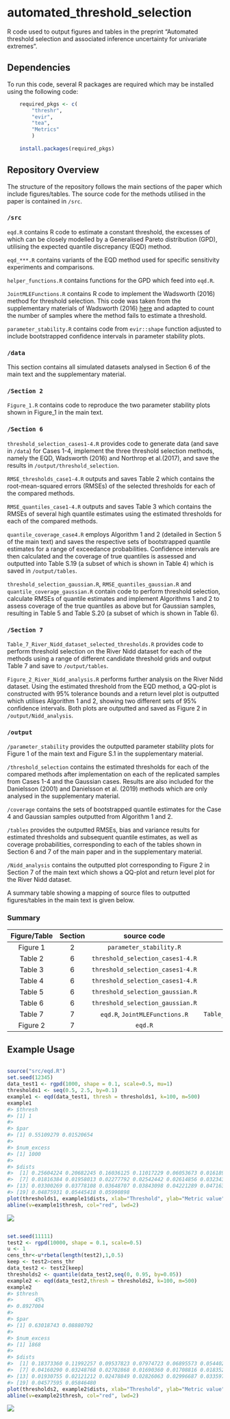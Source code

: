 
<!-- README.md is generated from README.Rmd. Please edit that file -->

# automated_threshold_selection

<!-- badges: start -->
<!-- badges: end -->

R code used to output figures and tables in the preprint “Automated
threshold selection and associated inference uncertainty for univariate
extremes”.

## Dependencies

To run this code, several R packages are required which may be installed
using the following code:

``` r
    required_pkgs <- c(
        "threshr",
        "evir",
        "tea",
        "Metrics"
        )
        
    install.packages(required_pkgs)
```

## Repository Overview

The structure of the repository follows the main sections of the paper
which include figures/tables. The source code for the methods utilised
in the paper is contained in `/src`.

### `/src`

`eqd.R` contains R code to estimate a constant threshold, the excesses
of which can be closely modelled by a Generalised Pareto distribution
(GPD), utilising the expected quantile discrepancy (EQD) method.

`eqd_***.R` contains variants of the EQD method used for specific
sensitivity experiments and comparisons.

`helper_functions.R` contains functions for the GPD which feed into
`eqd.R`.

`JointMLEFunctions.R` contains R code to implement the Wadsworth (2016)
method for threshold selection. This code was taken from the
supplementary materials of Wadsworth (2016)
[here](https://www.tandfonline.com/doi/abs/10.1080/00401706.2014.998345)
and adapted to count the number of samples where the method fails to
estimate a threshold.

`parameter_stability.R` contains code from `evir::shape` function
adjusted to include bootstrapped confidence intervals in parameter
stability plots.

### `/data`

This section contains all simulated datasets analysed in Section 6 of
the main text and the supplementary material.

### `/Section 2`

`Figure_1.R` contains code to reproduce the two parameter stability
plots shown in Figure_1 in the main text.

### `/Section 6`

`threshold_selection_cases1-4.R` provides code to generate data (and
save in `/data`) for Cases 1-4, implement the three threshold selection
methods, namely the EQD, Wadsworth (2016) and Northrop et al.(2017), and
save the results in `/output/threshold_selection`.

`RMSE_thresholds_case1-4.R` outputs and saves Table 2 which contains the
root-mean-squared errors (RMSEs) of the selected thresholds for each of
the compared methods.

`RMSE_quantiles_case1-4.R` outputs and saves Table 3 which contains the
RMSEs of several high quantile estimates using the estimated thresholds
for each of the compared methods.

`quantile_coverage_case4.R` employs Algorithm 1 and 2 (detailed in
Section 5 of the main text) and saves the respective sets of
bootstrapped quantile estimates for a range of exceedance probabilities.
Confidence intervals are then calculated and the coverage of true
quantiles is assessed and outputted into Table S.19 (a subset of which
is shown in Table 4) which is saved in `/output/tables`.

`threshold_selection_gaussian.R`, `RMSE_quantiles_gaussian.R` and
`quantile_coverage_gaussian.R` contain code to perform threshold
selection, calculate RMSEs of quantile estimates and implement
Algorithms 1 and 2 to assess coverage of the true quantiles as above but
for Gaussian samples, resulting in Table 5 and Table S.20 (a subset of
which is shown in Table 6).

### `/Section 7`

`Table_7_River_Nidd_dataset_selected_thresholds.R` provides code to
perform threshold selection on the River Nidd dataset for each of the
methods using a range of different candidate threshold grids and output
Table 7 and save to `/output/tables`.

`Figure_2_River_Nidd_analysis.R` performs further analysis on the River
Nidd dataset. Using the estimated threshold from the EQD method, a
QQ-plot is constructed with 95% tolerance bounds and a return level plot
is outputted which utilises Algorithm 1 and 2, showing two different
sets of 95% confidence intervals. Both plots are outputted and saved as
Figure 2 in `/output/Nidd_analysis`.

### `/output`

`/parameter_stability` provides the outputted parameter stability plots
for Figure 1 of the main text and Figure S.1 in the supplementary
material.

`/threshold_selection` contains the estimated thresholds for each of the
compared methods after implementation on each of the replicated samples
from Cases 1-4 and the Gaussian cases. Results are also included for the
Danielsson (2001) and Danielsson et al. (2019) methods which are only
analysed in the supplementary material.

`/coverage` contains the sets of bootstrapped quantile estimates for the
Case 4 and Gaussian samples outputted from Algorithm 1 and 2.

`/tables` provides the outputted RMSEs, bias and variance results for
estimated thresholds and subsequent quantile estimates, as well as
coverage probabilities, corresponding to each of the tables shown in
Section 6 and 7 of the main paper and in the supplementary material.

`/Nidd_analysis` contains the outputted plot corresponding to Figure 2
in Section 7 of the main text which shows a QQ-plot and return level
plot for the River Nidd dataset.

A summary table showing a mapping of source files to outputted
figures/tables in the main text is given below.

### Summary

| Figure/Table | Section |           source code            |                   code to output                   |
|:------------:|:-------:|:--------------------------------:|:--------------------------------------------------:|
|   Figure 1   |    2    |     `parameter_stability.R`      |                    `Figure_1.R`                    |
|   Table 2    |    6    | `threshold_selection_cases1-4.R` |            `RMSE_thresholds_case1-4.R`             |
|   Table 3    |    6    | `threshold_selection_cases1-4.R` |             `RMSE_quantiles_case1-4.R`             |
|   Table 4    |    6    | `threshold_selection_cases1-4.R` |            `quantile_coverage_case4.R`             |
|   Table 5    |    6    | `threshold_selection_gaussian.R` |            `RMSE_quantiles_gaussian.R`             |
|   Table 6    |    6    | `threshold_selection_gaussian.R` |           `quantile_coverage_gaussian.R`           |
|   Table 7    |    7    |  `eqd.R`, `JointMLEFunctions.R`  | `Table_7_River_Nidd_dataset_selected_thresholds.R` |
|   Figure 2   |    7    |             `eqd.R`              |          `Figure_2_River_Nidd_analysis.R`          |

## Example Usage

``` r

source("src/eqd.R")
set.seed(12345)
data_test1 <- rgpd(1000, shape = 0.1, scale=0.5, mu=1)
thresholds1 <- seq(0.5, 2.5, by=0.1)
example1 <- eqd(data_test1, thresh = thresholds1, k=100, m=500)
example1
#> $thresh
#> [1] 1
#> 
#> $par
#> [1] 0.55109279 0.01520654
#> 
#> $num_excess
#> [1] 1000
#> 
#> $dists
#>  [1] 0.25604224 0.20682245 0.16036125 0.11017229 0.06053673 0.01618996
#>  [7] 0.01816384 0.01958013 0.02277792 0.02542442 0.02614856 0.03234347
#> [13] 0.03300269 0.03778108 0.03648707 0.03843098 0.04221289 0.04716345
#> [19] 0.04875931 0.05445418 0.05990898
plot(thresholds1, example1$dists, xlab="Threshold", ylab="Metric value")
abline(v=example1$thresh, col="red", lwd=2)
```

![](README_files/figure-gfm/unnamed-chunk-3-1.png)<!-- -->

``` r

set.seed(11111)
test2 <- rgpd(10000, shape = 0.1, scale=0.5)
u <- 1
cens_thr<-u*rbeta(length(test2),1,0.5)
keep <- test2>cens_thr
data_test2 <- test2[keep]
thresholds2 <- quantile(data_test2,seq(0, 0.95, by=0.05))
example2 <- eqd(data_test2,thresh = thresholds2, k=100, m=500)
example2
#> $thresh
#>       45% 
#> 0.8927004 
#> 
#> $par
#> [1] 0.63018743 0.08880792
#> 
#> $num_excess
#> [1] 1868
#> 
#> $dists
#>  [1] 0.18373360 0.11992257 0.09537823 0.07974723 0.06895573 0.05440206
#>  [7] 0.04160290 0.03248768 0.02702868 0.01690360 0.01708816 0.01835272
#> [13] 0.01930755 0.02121212 0.02478849 0.02826063 0.02996687 0.03359736
#> [19] 0.04577595 0.05846480
plot(thresholds2, example2$dists, xlab="Threshold", ylab="Metric value")
abline(v=example2$thresh, col="red", lwd=2)
```

![](README_files/figure-gfm/unnamed-chunk-3-2.png)<!-- -->
